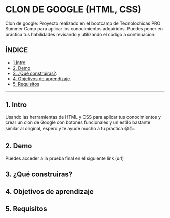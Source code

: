 # CLON DE GOOGLE (HTML, CSS)

Clon de google: Proyecto realizado en el  bootcamp de Tecnolochicas PRO Summer Camp para aplicar los conocimientos adquiridos.
Puedes poner en práctica tus habilidades revisando y utilizando el código a continuacion:


## ÍNDICE

* [1.Intro](url)
* [2. Demo](url)
* [3. ¿Qué construiras?](url).
* [4. Objetivos de aprendizaje](url).
* [5. Requisitos](url)

****

## 1. Intro
Usando las herramientas de HTML y CSS para aplicar tus conocimientos y crear un clon de Google con botones funcionales y un estilo bastante similar al original, espero y te ayude mucho a tu practica 😁👍.

## 2. Demo
Puedes acceder a la prueba final en el siguiente link (url)

## 3. ¿Qué construiras?

## 4. Objetivos de aprendizaje

## 5. Requisitos
